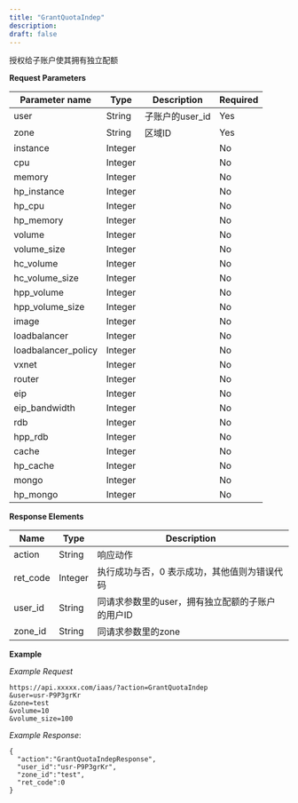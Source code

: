 ```yaml
---
title: "GrantQuotaIndep"
description: 
draft: false
---
```




授权给子账户使其拥有独立配额

**Request Parameters**

| Parameter name | Type | Description | Required |
| --- | --- | --- | --- |
| user | String | 子账户的user_id | Yes |
| zone | String | 区域ID | Yes |
| instance | Integer |   | No |
| cpu | Integer |   | No |
| memory | Integer |   | No |
| hp_instance | Integer |   | No |
| hp_cpu | Integer |   | No |
| hp_memory | Integer |   | No |
| volume | Integer |   | No |
| volume_size | Integer |   | No |
| hc_volume | Integer |   | No |
| hc_volume_size | Integer |   | No |
| hpp_volume | Integer |   | No |
| hpp_volume_size | Integer |   | No |
| image | Integer |   | No |
| loadbalancer | Integer |   | No |
| loadbalancer_policy | Integer |   | No |
| vxnet | Integer |   | No |
| router | Integer |   | No |
| eip | Integer |   | No |
| eip_bandwidth | Integer |   | No |
| rdb | Integer |   | No |
| hpp_rdb | Integer |   | No |
| cache | Integer |   | No |
| hp_cache | Integer |   | No |
| mongo | Integer |   | No |
| hp_mongo | Integer |   | No |

**Response Elements**

| Name | Type | Description |
| --- | --- | --- |
| action | String | 响应动作 |
| ret_code | Integer | 执行成功与否，0 表示成功，其他值则为错误代码 |
| user_id | String | 同请求参数里的user，拥有独立配额的子账户的用户ID |
| zone_id | String | 同请求参数里的zone |

**Example**

_Example Request_

```
https://api.xxxxx.com/iaas/?action=GrantQuotaIndep
&user=usr-P9P3grKr
&zone=test
&volume=10
&volume_size=100
```

_Example Response_:

```
{
  "action":"GrantQuotaIndepResponse",
  "user_id":"usr-P9P3grKr",
  "zone_id":"test",
  "ret_code":0
}
```
